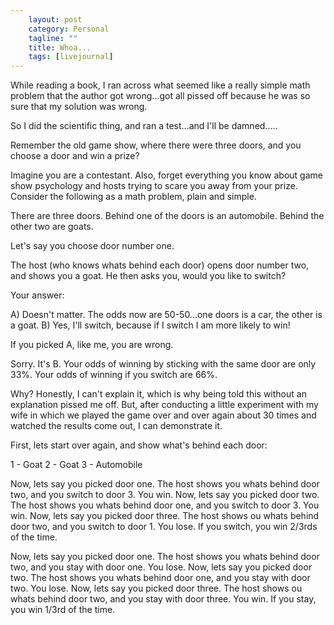 ```yaml
---                                                 
    layout: post                                    
    category: Personal                              
    tagline: ""
    title: Whoa...
    tags: [livejournal]   
---
```



While reading a book, I ran across what seemed like a really simple math problem that the author got wrong...got all pissed off because he was so sure that my solution was wrong.

So I did the scientific thing, and ran a test...and I'll be damned.....

Remember the old game show, where there were three doors, and you choose a door and win a prize?

Imagine you are a contestant. Also, forget everything you know about game show psychology and hosts trying to scare you away from your prize. Consider the following as a math problem, plain and simple.

There are three doors. Behind one of the doors is an automobile. Behind the other two are goats.

Let's say you choose door number one.

The host (who knows whats behind each door) opens door number two, and shows you a goat. He then asks you, would you like to switch?

Your answer:

A) Doesn't matter. The odds now are 50-50...one doors is a car, the other is a goat.
B) Yes, I'll switch, because if I switch I am more likely to win!





If you picked A, like me, you are wrong.

Sorry. It's B. Your odds of winning by sticking with the same door are only 33%. Your odds of winning if you switch are 66%.




Why? Honestly, I can't explain it, which is why being told this without an explanation pissed me off. But, after conducting a little experiment with my wife in which we played the game over and over again about 30 times and watched the results come out, I can demonstrate it.

First, lets start over again, and show what's behind each door:

1 - Goat
2 - Goat
3 - Automobile

Now, lets say you picked door one. The host shows you whats behind door two, and you switch to door 3. You win.
Now, lets say you picked door two. The host shows you whats behind door one, and you switch to door 3. You win.
Now, lets say you picked door three. The host shows ou whats behind door two, and you switch to door 1. You lose.
If you switch, you win 2/3rds of the time.

Now, lets say you picked door one. The host shows you whats behind door two, and you stay with door one. You lose.
Now, lets say you picked door two. The host shows you whats behind door one, and you stay with door two. You lose.
Now, lets say you picked door three. The host shows ou whats behind door two, and you stay with door three. You win.
If you stay, you win 1/3rd of the time.

